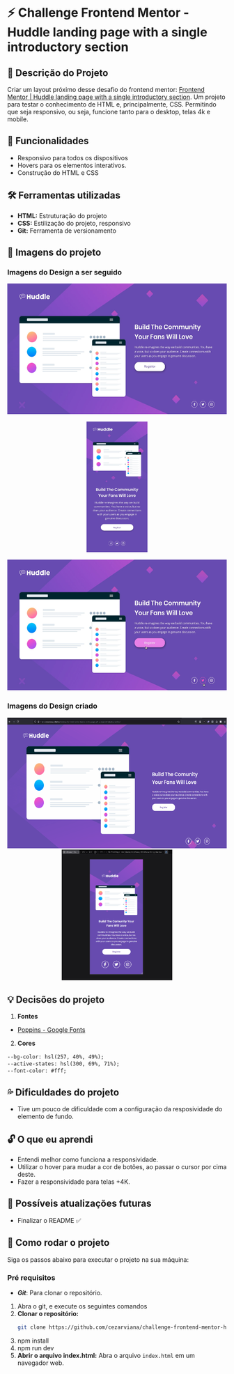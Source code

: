 # ⚡ Challenge Frontend Mentor - Huddle landing page with a single introductory section

## 📝 Descrição do Projeto
Criar um layout próximo desse desafio do frontend mentor: [Frontend Mentor | Huddle landing page with a single introductory section](https://cezarviana.github.io/challenge-frontend-mentor-huddle-landing-page-with-a-single-introductory-section/). 
Um projeto para testar o conhecimento de HTML e, principalmente, CSS. Permitindo que seja responsivo, ou seja, funcione tanto para o desktop, telas 4k e mobile.


## 🔎 Funcionalidades
- Responsivo para todos os dispositivos
- Hovers para os elementos interativos.
- Construção do HTML e CSS


## 🛠️ Ferramentas utilizadas
- **HTML:** Estruturação do projeto
- **CSS:** Estilização do projeto, responsivo
- **Git:** Ferramenta de versionamento


## 🎨 Imagens do projeto

### Imagens do Design a ser seguido
<div align="center">
<img src="./src/design/desktop-design.jpg" style="height: 300px;"> <br>

<img src="./src/design/mobile-design.jpg" style="height: 300px;"> <br>

<img src="./src/design/active-states.jpg" style="height: 300px;">
</div>


### Imagens do Design criado
<div align="center">

<img src="./src/design/my-active-states.gif"  style="height: 300px; text-align: center;">
<br>

<img src="./src/design/my-design-mobile.png"  style="height: 300px; text-align: center;">
</div>


## 💡 Decisões do projeto
1. **Fontes**
- [Poppins - Google Fonts](https://fonts.google.com/specimen/Poppins)

2. **Cores**
```
--bg-color: hsl(257, 40%, 49%);
--active-states: hsl(300, 69%, 71%);
--font-color: #fff;
```


## 💦 Dificuldades do projeto
- Tive um pouco de dificuldade com a configuração da resposividade do elemento de fundo.


## 🔓 O que eu aprendi
- Entendi melhor como funciona a responsividade.
- Utilizar o hover para mudar a cor de botões, ao passar o cursor por cima deste.
- Fazer a responsividade para telas +4K.


## 💭 Possíveis atualizações futuras
- Finalizar o README ✅


## 🚀 Como rodar o projeto
Siga os passos abaixo para executar o projeto na sua máquina:

### Pré requisitos

- <strong><i>Git</i></strong>: Para clonar o repositório.


1. Abra o git, e execute os seguintes comandos
2. **Clonar o repositório:**
   ```bash
   git clone https://github.com/cezarviana/challenge-frontend-mentor-huddle-landing-page-with-a-single-introductory-section.git
   ```
3. npm install
4. npm run dev
5. **Abrir o arquivo index.html:** Abra o arquivo `index.html` em um navegador web.